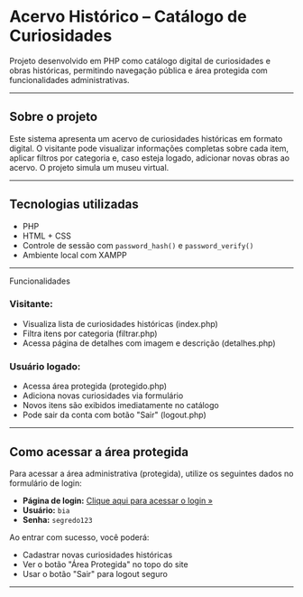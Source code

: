 # Acervo Histórico – Catálogo de Curiosidades

Projeto desenvolvido em PHP como catálogo digital de curiosidades e obras históricas, permitindo navegação pública e área protegida com funcionalidades administrativas.

---

## Sobre o projeto

Este sistema apresenta um acervo de curiosidades históricas em formato digital. O visitante pode visualizar informações completas sobre cada item, aplicar filtros por categoria e, caso esteja logado, adicionar novas obras ao acervo. O projeto simula um museu virtual.

---

## Tecnologias utilizadas

- PHP 
- HTML + CSS 
- Controle de sessão com `password_hash()` e `password_verify()`
- Ambiente local com XAMPP

---

Funcionalidades

### Visitante:
- Visualiza lista de curiosidades históricas (index.php)
- Filtra itens por categoria (filtrar.php)
- Acessa página de detalhes com imagem e descrição (detalhes.php)

### Usuário logado:
- Acessa área protegida (protegido.php)
- Adiciona novas curiosidades via formulário
- Novos itens são exibidos imediatamente no catálogo
- Pode sair da conta com botão "Sair" (logout.php)

---

## Como acessar a área protegida

Para acessar a área administrativa (protegida), utilize os seguintes dados no formulário de login:

- **Página de login:** [Clique aqui para acessar o login »](http://localhost/AcervoHistorico/login.php)
- **Usuário:** `bia`  
- **Senha:** `segredo123`

Ao entrar com sucesso, você poderá:

- Cadastrar novas curiosidades históricas  
- Ver o botão "Área Protegida" no topo do site  
- Usar o botão "Sair" para logout seguro

---
